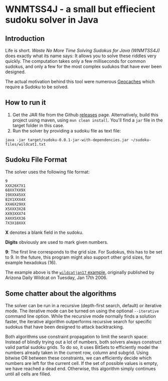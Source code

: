 # WNMTSS4J - a small but effiecient sudoku solver in Java

## Introduction
Life is short. _Waste No More Time Solving Sudokus for Java (WNMTSS4J)_ does exactly what its name says: It allows you
to solve these riddles very quickly. The computation takes only a few milliseconds
for common sudokus, and only a few for the most complex sudukos that have ever been designed.

The actual motivation behind this tool were numerous [Geocaches](http://www.geocaching.com) which require a Sudoku to be solved.

## How to run it

1. Get the JAR file from the Github [releases](/releases) page. Alternatively, build this project using maven, using `mvn clean install`. You'll find a `jar` file in the target folder in this case.
2. Run the solver by providing a sudoku file as text file:
   
```java -jar target/sudoku-0.0.1-jar-with-dependencies.jar ~/sudoku-files/wildcat1.txt```

## Sudoku File Format
The solver uses the following file format:

```wildcat1.txt
9
XXX26X7X1
68XX7XX9X
19XXX45XX
82X1XXX4X
XX46X29XX
X5XXX3X28
XX93XXX74
X4XX5XX36
7X3X18XXX
```


**X** denotes a blank field in the sudoku.

**Digits** obviously are used to mark given numbers.

**9**: The first line corresponds to the grid size. For Sudokus, this has to be set to 9. In the future, this
program might also support other grid sizes, for example hexadokus (16). 

The example above is the [`wildcatjan17` example](https://sandiway.arizona.edu/sudoku/examples.html), originally
published by Arizona Daily Wildcat on Tuesday, Jan 17th 2006.

## Some chatter about the algorithms

The solver can be run in a recursive (depth-first search, default) or iterative mode. 
The iterative mode can be turned on using the optional `--iterative` command line option.
While the recursive mode normally finds a solution faster, the iterative algorithm
outperforms recursive search for specific sudokus that have been designed to attack backtracking.

Both algorithms use constraint propagation to limit the search space: Instead of
blindly trying out a lot of numbers, both solvers always construct valid partial sudoku grids. To do
so, it uses BitSets to efficiently model the numbers already taken in the current row, column and subgrid.
Using bitwise OR between these constraints, we can efficiently decide which numbers are left
for the current cell. If the set of possible values is empty, we have reached a dead end. Otherwise, this
algorithm simply continues until all cells are filled.